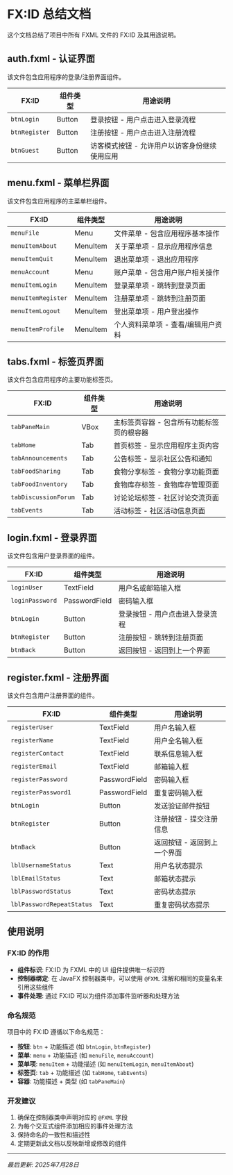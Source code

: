 # FX:ID 总结文档

这个文档总结了项目中所有 FXML 文件的 FX:ID 及其用途说明。

## auth.fxml - 认证界面

该文件包含应用程序的登录/注册界面组件。

| FX:ID | 组件类型 | 用途说明 |
|-------|----------|----------|
| `btnLogin` | Button | 登录按钮 - 用户点击进入登录流程 |
| `btnRegister` | Button | 注册按钮 - 用户点击进入注册流程 |
| `btnGuest` | Button | 访客模式按钮 - 允许用户以访客身份继续使用应用 |

## menu.fxml - 菜单栏界面

该文件包含应用程序的主菜单栏组件。

| FX:ID | 组件类型 | 用途说明 |
|-------|----------|----------|
| `menuFile` | Menu | 文件菜单 - 包含应用程序基本操作 |
| `menuItemAbout` | MenuItem | 关于菜单项 - 显示应用程序信息 |
| `menuItemQuit` | MenuItem | 退出菜单项 - 退出应用程序 |
| `menuAccount` | Menu | 账户菜单 - 包含用户账户相关操作 |
| `menuItemLogin` | MenuItem | 登录菜单项 - 跳转到登录页面 |
| `menuItemRegister` | MenuItem | 注册菜单项 - 跳转到注册页面 |
| `menuItemLogout` | MenuItem | 登出菜单项 - 用户登出操作 |
| `menuItemProfile` | MenuItem | 个人资料菜单项 - 查看/编辑用户资料 |

## tabs.fxml - 标签页界面

该文件包含应用程序的主要功能标签页。

| FX:ID | 组件类型 | 用途说明 |
|-------|----------|----------|
| `tabPaneMain` | VBox | 主标签页容器 - 包含所有功能标签页的根容器 |
| `tabHome` | Tab | 首页标签 - 显示应用程序主页内容 |
| `tabAnnouncements` | Tab | 公告标签 - 显示社区公告和通知 |
| `tabFoodSharing` | Tab | 食物分享标签 - 食物分享功能页面 |
| `tabFoodInventory` | Tab | 食物库存标签 - 食物库存管理页面 |
| `tabDiscussionForum` | Tab | 讨论论坛标签 - 社区讨论交流页面 |
| `tabEvents` | Tab | 活动标签 - 社区活动信息页面 |

## login.fxml - 登录界面

该文件包含用户登录界面的组件。

| FX:ID | 组件类型 | 用途说明 |
|-------|----------|----------|
| `loginUser` | TextField | 用户名或邮箱输入框 |
| `loginPassword` | PasswordField | 密码输入框 |
| `btnLogin` | Button | 登录按钮 - 用户点击进入登录流程 |
| `btnRegister` | Button | 注册按钮 - 跳转到注册页面 |
| `btnBack` | Button | 返回按钮 - 返回到上一个界面 |

## register.fxml - 注册界面

该文件包含用户注册界面的组件。

| FX:ID | 组件类型 | 用途说明 |
|-------|----------|----------|
| `registerUser` | TextField | 用户名输入框 |
| `registerName` | TextField | 用户全名输入框 |
| `registerContact` | TextField | 联系信息输入框 |
| `registerEmail` | TextField | 邮箱输入框 |
| `registerPassword` | PasswordField | 密码输入框 |
| `registerPassword1` | PasswordField | 重复密码输入框 |
| `btnLogin` | Button | 发送验证邮件按钮 |
| `btnRegister` | Button | 注册按钮 - 提交注册信息 |
| `btnBack` | Button | 返回按钮 - 返回到上一个界面 |
| `lblUsernameStatus` | Text | 用户名状态提示 |
| `lblEmailStatus` | Text | 邮箱状态提示 |
| `lblPasswordStatus` | Text | 密码状态提示 |
| `lblPasswordRepeatStatus` | Text | 重复密码状态提示 |

## 使用说明

### FX:ID 的作用
- **组件标识**: FX:ID 为 FXML 中的 UI 组件提供唯一标识符
- **控制器绑定**: 在 JavaFX 控制器类中，可以使用 `@FXML` 注解和相同的变量名来引用这些组件
- **事件处理**: 通过 FX:ID 可以为组件添加事件监听器和处理方法

### 命名规范
项目中的 FX:ID 遵循以下命名规范：
- **按钮**: `btn` + 功能描述 (如 `btnLogin`, `btnRegister`)
- **菜单**: `menu` + 功能描述 (如 `menuFile`, `menuAccount`)
- **菜单项**: `menuItem` + 功能描述 (如 `menuItemLogin`, `menuItemAbout`)
- **标签页**: `tab` + 功能描述 (如 `tabHome`, `tabEvents`)
- **容器**: 功能描述 + 类型 (如 `tabPaneMain`)

### 开发建议
1. 确保在控制器类中声明对应的 `@FXML` 字段
2. 为每个交互式组件添加相应的事件处理方法
3. 保持命名的一致性和描述性
4. 定期更新此文档以反映新增或修改的组件

---

*最后更新: 2025年7月28日*
